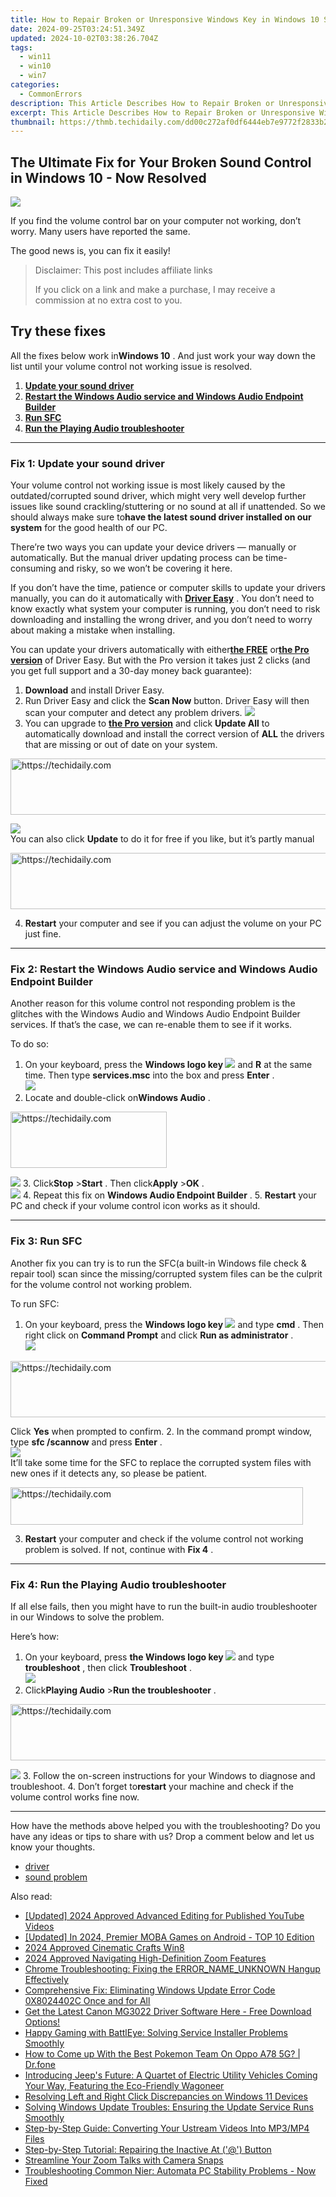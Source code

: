 ```yaml
---
title: How to Repair Broken or Unresponsive Windows Key in Windows 10 Setup
date: 2024-09-25T03:24:51.349Z
updated: 2024-10-02T03:38:26.704Z
tags:
  - win11
  - win10
  - win7
categories:
  - CommonErrors
description: This Article Describes How to Repair Broken or Unresponsive Windows Key in Windows 10 Setup
excerpt: This Article Describes How to Repair Broken or Unresponsive Windows Key in Windows 10 Setup
thumbnail: https://thmb.techidaily.com/dd00c272af0df6444eb7e9772f2833b20e1c6be4a600a2f96d45b985a1cdb021.jpg
---
```


## The Ultimate Fix for Your Broken Sound Control in Windows 10 - Now Resolved

![](https://images.drivereasy.com/wp-content/uploads/2018/10/img_5bb5d46a84135.jpg)

 If you find the volume control bar on your computer not working, don’t worry. Many users have reported the same.

The good news is, you can fix it easily!

>  Disclaimer: This post includes affiliate links
>
>  If you click on a link and make a purchase, I may receive a commission at no extra cost to you.
>

## Try these fixes

 All the fixes below work in**Windows 10** . And just work your way down the list until your volume control not working issue is resolved.

1. [**Update your sound driver**](https://tools.techidaily.com/drivereasy/download/)
2. [**Restart the Windows Audio service and Windows Audio Endpoint Builder**](https://tools.techidaily.com/drivereasy/download/)
3. [**Run SFC**](https://tools.techidaily.com/drivereasy/download/)
4. [**Run the Playing Audio troubleshooter**](https://tools.techidaily.com/drivereasy/download/)

---

### Fix 1: Update your sound driver

 Your volume control not working issue is most likely caused by the outdated/corrupted sound driver, which might very well develop further issues like sound crackling/stuttering or no sound at all if unattended. So we should always make sure to**have the latest sound driver installed on our system** for the good health of our PC.

 There’re two ways you can update your device drivers — manually or automatically. But the manual driver updating process can be time-consuming and risky, so we won’t be covering it here.

 If you don’t have the time, patience or computer skills to update your drivers manually, you can do it automatically with **[Driver Easy](https://tools.techidaily.com/drivereasy/download/)**  .  You don’t need to know exactly what system your computer is running, you don’t need to risk downloading and installing the wrong driver, and you don’t need to worry about making a mistake when installing.

 You can update your drivers automatically with either[**the FREE**](https://tools.techidaily.com/drivereasy/download/) or[**the Pro version**](https://tools.techidaily.com/drivereasy/download/) of Driver Easy. But with the Pro version it takes just 2 clicks (and you get full support and a 30-day money back guarantee):

1. **Download**  and install Driver Easy.
2. Run Driver Easy and click the **Scan Now** button. Driver Easy will then scan your computer and detect any problem drivers. ![](https://images.drivereasy.com/wp-content/uploads/2018/07/img_5b46ffcde1143.jpg)
3. You can upgrade to **[the Pro version](https://tools.techidaily.com/drivereasy/download/)**   and click **Update All** to automatically download and install the correct version of **ALL**  the drivers that are missing or out of date on your system.  

<!-- affiliate ads begin -->
<a href="https://ephamedtechinc.pxf.io/c/5597632/2123508/26400" target="_top" id="2123508">
  <img src="//a.impactradius-go.com/display-ad/26400-2123508" border="0" alt="https://techidaily.com" width="728" height="90"/>
</a>
<img height="0" width="0" src="https://ephamedtechinc.pxf.io/i/5597632/2123508/26400" style="position:absolute;visibility:hidden;" border="0" />
<!-- affiliate ads end -->

![](https://images.drivereasy.com/wp-content/uploads/2018/10/img_5bb5cfcaf3cc0.jpg)  
 You can also click **Update** to do it for free if you like, but it’s partly manual

<!-- affiliate ads begin -->
<a href="https://appsumo.8odi.net/c/5597632/2037350/7443" target="_top" id="2037350">
  <img src="//a.impactradius-go.com/display-ad/7443-2037350" border="0" alt="https://techidaily.com" width="728" height="90"/>
</a>
<img height="0" width="0" src="https://appsumo.8odi.net/i/5597632/2037350/7443" style="position:absolute;visibility:hidden;" border="0" />
<!-- affiliate ads end -->

4. **Restart** your computer and see if you can adjust the volume on your PC just fine.

---

### Fix 2: Restart the Windows Audio service and **Windows Audio Endpoint Builder**

 Another reason for this volume control not responding problem is the glitches with the Windows Audio and Windows Audio Endpoint Builder services. If that’s the case, we can re-enable them to see if it works.

To do so:

1. On your keyboard, press the   **Windows logo key ![](https://images.drivereasy.com/wp-content/uploads/2018/04/img_5ae0331bc08e4.png)**  and  **R**  at the same time. Then type **services.msc**   into the box and press **Enter** .  
![](https://images.drivereasy.com/wp-content/uploads/2018/10/img_5bb5cdb63e3b0.png)
2. Locate and double-click on**Windows Audio** .  

<!-- affiliate ads begin -->
<a href="https://aligracehair.sjv.io/c/5597632/2135354/19272" target="_top" id="2135354">
  <img src="//a.impactradius-go.com/display-ad/19272-2135354" border="0" alt="https://techidaily.com" width="250" height="90"/>
</a>
<img height="0" width="0" src="https://aligracehair.sjv.io/i/5597632/2135354/19272" style="position:absolute;visibility:hidden;" border="0" />
<!-- affiliate ads end -->

![](https://images.drivereasy.com/wp-content/uploads/2018/10/img_5bb5ce1733bbb.jpg)
3. Click**Stop** \>**Start** . Then click**Apply** \>**OK** .  
![](https://images.drivereasy.com/wp-content/uploads/2018/10/img_5bb5cec02411e.jpg)
4. Repeat this fix on **Windows Audio Endpoint Builder** .
5. **Restart** your PC and check if your volume control icon works as it should.

---

### Fix 3: Run SFC

 Another fix you can try is to run the SFC(a built-in Windows file check & repair tool) scan since the missing/corrupted system files can be the culprit for the volume control not working problem.

To run SFC:

1. On your keyboard, press the   **Windows logo key ![](https://images.drivereasy.com/wp-content/uploads/2018/04/img_5ae0331bc08e4.png)**  and type **cmd** . Then right click on **Command Prompt**   and click **Run as administrator** .  
![](https://images.drivereasy.com/wp-content/uploads/2018/06/img_5b28ad73ad4a9.png)  

<!-- affiliate ads begin -->
<a href="https://aligracehair.sjv.io/c/5597632/1972684/19272" target="_top" id="1972684">
  <img src="//a.impactradius-go.com/display-ad/19272-1972684" border="0" alt="https://techidaily.com" width="728" height="90"/>
</a>
<img height="0" width="0" src="https://aligracehair.sjv.io/i/5597632/1972684/19272" style="position:absolute;visibility:hidden;" border="0" />
<!-- affiliate ads end -->

 Click **Yes**   when prompted to confirm.
2. In the command prompt window, type **sfc /scannow**   and press **Enter** .  
![](https://images.drivereasy.com/wp-content/uploads/2018/06/img_5b28aee247664.jpg)  
 It’ll take some time for the SFC to replace the corrupted system files with new ones if it detects any, so please be patient.

<!-- affiliate ads begin -->
<a href="https://aligracehair.sjv.io/c/5597632/2135374/19272" target="_top" id="2135374">
  <img src="//a.impactradius-go.com/display-ad/19272-2135374" border="0" alt="https://techidaily.com" width="468" height="60"/>
</a>
<img height="0" width="0" src="https://aligracehair.sjv.io/i/5597632/2135374/19272" style="position:absolute;visibility:hidden;" border="0" />
<!-- affiliate ads end -->

3. **Restart** your computer and check if the volume control not working problem is solved. If not, continue with **Fix 4** .

---

### Fix 4: Run the Playing Audio troubleshooter

 If all else fails, then you might have to run the built-in audio troubleshooter in our Windows to solve the problem.

Here’s how:

1. On your keyboard, press   **the Windows logo key ![](https://images.drivereasy.com/wp-content/uploads/2018/04/img_5ae0331bc08e4.png)**  and type **troubleshoot** , then click **Troubleshoot** .  
![](https://images.drivereasy.com/wp-content/uploads/2018/06/img_5b30a29f39ffd.jpg)
2. Click**Playing Audio** \>**Run the troubleshooter** .  

<!-- affiliate ads begin -->
<a href="https://appsumo.8odi.net/c/5597632/2144272/7443" target="_top" id="2144272">
  <img src="//a.impactradius-go.com/display-ad/7443-2144272" border="0" alt="https://techidaily.com" width="728" height="90"/>
</a>
<img height="0" width="0" src="https://appsumo.8odi.net/i/5597632/2144272/7443" style="position:absolute;visibility:hidden;" border="0" />
<!-- affiliate ads end -->

![](https://images.drivereasy.com/wp-content/uploads/2018/10/img_5bb5d8eb22766.jpg)
3. Follow the on-screen instructions for your Windows to diagnose and troubleshoot.
4. Don’t forget to**restart** your machine and check if the volume control works fine now.

---

 How have the methods above helped you with the troubleshooting? Do you have any ideas or tips to share with us? Drop a comment below and let us know your thoughts.

* [driver](https://tools.techidaily.com/drivereasy/download/)
* [sound problem](https://tools.techidaily.com/drivereasy/download/)

<ins class="adsbygoogle"
     style="display:block"
     data-ad-format="autorelaxed"
     data-ad-client="ca-pub-7571918770474297"
     data-ad-slot="1223367746"></ins>

<ins class="adsbygoogle"
     style="display:block"
     data-ad-client="ca-pub-7571918770474297"
     data-ad-slot="8358498916"
     data-ad-format="auto"
     data-full-width-responsive="true"></ins>

<span class="atpl-alsoreadstyle">Also read:</span>
<div><ul>
<li><a href="https://facebook-record-videos.techidaily.com/updated-2024-approved-advanced-editing-for-published-youtube-videos/"><u>[Updated] 2024 Approved Advanced Editing for Published YouTube Videos</u></a></li>
<li><a href="https://screen-recording.techidaily.com/updated-in-2024-premier-moba-games-on-android-top-10-edition/"><u>[Updated] In 2024, Premier MOBA Games on Android - TOP 10 Edition</u></a></li>
<li><a href="https://fox-links.techidaily.com/2024-approved-cinematic-crafts-win8/"><u>2024 Approved Cinematic Crafts Win8</u></a></li>
<li><a href="https://extra-approaches.techidaily.com/2024-approved-navigating-high-definition-zoom-features/"><u>2024 Approved Navigating High-Definition Zoom Features</u></a></li>
<li><a href="https://common-error.techidaily.com/chrome-troubleshooting-fixing-the-errornameunknown-hangup-effectively/"><u>Chrome Troubleshooting: Fixing the ERROR_NAME_UNKNOWN Hangup Effectively</u></a></li>
<li><a href="https://common-error.techidaily.com/comprehensive-fix-eliminating-windows-update-error-code-0x8024402c-once-and-for-all/"><u>Comprehensive Fix: Eliminating Windows Update Error Code 0X8024402C Once and for All</u></a></li>
<li><a href="https://win-amazing.techidaily.com/get-the-latest-canon-mg3022-driver-software-here-free-download-options/"><u>Get the Latest Canon MG3022 Driver Software Here - Free Download Options!</u></a></li>
<li><a href="https://common-error.techidaily.com/happy-gaming-with-battleye-solving-service-installer-problems-smoothly/"><u>Happy Gaming with BattlEye: Solving Service Installer Problems Smoothly</u></a></li>
<li><a href="https://android-pokemon-go.techidaily.com/how-to-come-up-with-the-best-pokemon-team-on-oppo-a78-5g-drfone-by-drfone-virtual-android/"><u>How to Come up With the Best Pokemon Team On Oppo A78 5G? | Dr.fone</u></a></li>
<li><a href="https://some-techniques.techidaily.com/introducing-jeeps-future-a-quartet-of-electric-utility-vehicles-coming-your-way-featuring-the-eco-friendly-wagoneer/"><u>Introducing Jeep's Future: A Quartet of Electric Utility Vehicles Coming Your Way, Featuring the Eco-Friendly Wagoneer</u></a></li>
<li><a href="https://common-error.techidaily.com/resolving-left-and-right-click-discrepancies-on-windows-11-devices/"><u>Resolving Left and Right Click Discrepancies on Windows 11 Devices</u></a></li>
<li><a href="https://common-error.techidaily.com/solving-windows-update-troubles-ensuring-the-update-service-runs-smoothly/"><u>Solving Windows Update Troubles: Ensuring the Update Service Runs Smoothly</u></a></li>
<li><a href="https://win-bits.techidaily.com/step-by-step-guide-converting-your-ustream-videos-into-mp3mp4-files/"><u>Step-by-Step Guide: Converting Your Ustream Videos Into MP3/MP4 Files</u></a></li>
<li><a href="https://common-error.techidaily.com/step-by-step-tutorial-repairing-the-inactive-at-button/"><u>Step-by-Step Tutorial: Repairing the Inactive At ('@') Button</u></a></li>
<li><a href="https://screen-sharing-recording.techidaily.com/streamline-your-zoom-talks-with-camera-snaps/"><u>Streamline Your Zoom Talks with Camera Snaps</u></a></li>
<li><a href="https://common-error.techidaily.com/1723205544279-troubleshooting-common-nier-automata-pc-stability-problems-now-fixed/"><u>Troubleshooting Common Nier: Automata PC Stability Problems - Now Fixed</u></a></li>
</ul></div>

